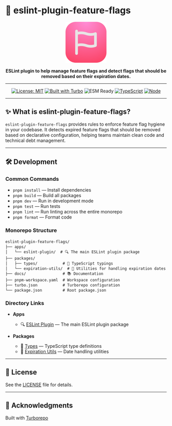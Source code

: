 # 🚀 eslint-plugin-feature-flags

<p align="center">
  <img src="./assets/icon.svg" width="128" height="128" alt="Eslint Plugin Feature Flags Logo" />
</p>

<div align="center">
  <b>ESLint plugin to help manage feature flags and detect flags that should be removed based on their expiration dates.</b>
</div>

---

<div align="center">
  
  <!-- Badges -->
  <a href="https://opensource.org/licenses/MIT"><img src="https://img.shields.io/badge/License-MIT-blue.svg" alt="License: MIT"></a>
  <a href="https://turbo.build/"><img src="https://img.shields.io/badge/Built%20with-Turborepo-blueviolet" alt="Built with Turbo"></a>
  <img src="https://img.shields.io/badge/ESM-Ready-green" alt="ESM Ready">
  <a href="https://www.typescriptlang.org/"><img src="https://img.shields.io/badge/TypeScript-007ACC?logo=typescript&logoColor=white" alt="TypeScript"></a>
  <a href="https://nodejs.org"><img src="https://img.shields.io/badge/node-v18+-green.svg" alt="Node"></a>
</div>

---

## ✨ What is eslint-plugin-feature-flags?

`eslint-plugin-feature-flags` provides rules to enforce feature flag hygiene in your codebase. It detects expired feature flags that should be removed based on declarative configuration, helping teams maintain clean code and technical debt management.

---

## 🛠️ Development

### Common Commands

- `pnpm install` — Install dependencies
- `pnpm build` — Build all packages
- `pnpm dev` — Run in development mode
- `pnpm test` — Run tests
- `pnpm lint` — Run linting across the entire monorepo
- `pnpm format` — Format code

### Monorepo Structure

```
eslint-plugin-feature-flags/
├── apps/
│   └── eslint-plugin/  # 🔍 The main ESLint plugin package
├── packages/
│   ├── types/           # 📝 TypeScript typings
│   └── expiration-utils/  # 🧩 Utilities for handling expiration dates
├── docs/                # 📚 Documentation
├── pnpm-workspace.yaml  # Workspace configuration
├── turbo.json           # Turborepo configuration
└── package.json         # Root package.json
```

### Directory Links

- **Apps**
  - 🔍 [ESLint Plugin](./apps/eslint-plugin/) — The main ESLint plugin package

- **Packages**
  - 📝 [Types](./packages/types/) — TypeScript type definitions
  - 🧩 [Expiration Utils](./packages/expiration-utils/) — Date handling utilities

---

## 📄 License

See the [LICENSE](LICENSE) file for details.

---

## 🙏 Acknowledgments

Built with [Turborepo](https://turbo.build/)
